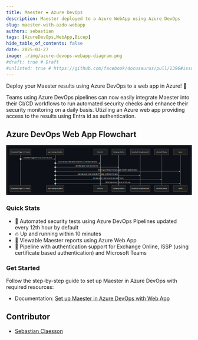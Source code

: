 ```yaml
---
title: Maester ❤️ Azure DevOps
description: Maester deployed to a Azure WebApp using Azure DevOps
slug: maester-with-azdo-webapp
authors: sebastian
tags: [AzureDevOps,WebApp,Bicep]
hide_table_of_contents: false
date: 2025-03-27
image: ./img/azure-devops-webapp-diagram.png
#draft: true # Draft
#unlisted: true # https://github.com/facebook/docusaurus/pull/1396#issuecomment-487561180
---
```


Deploy your Maester results using Azure DevOps to a web app in Azure! 🚀

Teams using Azure DevOps pipelines can now easily integrate Maester into their CI/CD workflows to run automated security checks and enhance their security monitoring on a daily basis.
Utiziling an Azure web app providing access to the results using Entra id as authentication.

<!-- truncate -->

## Azure DevOps Web App Flowchart

![Maester Azure DevOps](img/azure-devops-webapp-diagram.png)

### Quick Stats

- 🚀 Automated security tests using Azure DevOps Pipelines updated every 12th hour by default
- 🔥 Up and running within 10 minutes
- 🤝 Viewable Maester reports using Azure Web App
- 🔐 Pipeline with authentication support for Exchange Online, ISSP (using certificate based authentication) and Microsoft Teams

### Get Started

Follow the step-by-step guide to set up Maester in Azure DevOps with required resources:

- Documentation: [Set up Maester in Azure DevOps with Web App](/docs/monitoring/azure-devops-web-app-bicep)

## Contributor

- [Sebastian Claesson](/blog/authors/sebastian)
